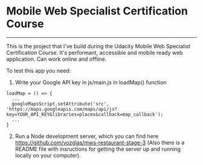 # Mobile Web Specialist Certification Course
---
This is the project that I've build during the Udacity Mobile Web Specialist Certification Course.
It's performant, accessible and mobile ready web application. Can work online and offline.

To test this app you need:
1. Write your Google API key in js/main.js in loadMap() function
```
loadMap = () => {
  ...
  googleMapsScript.setAttribute('src', 'https://maps.googleapis.com/maps/api/js?key=YOUR_API_KEY&libraries=places&callback=map_callback');
  ...
}
```
2. Run a Node development server, which you can find here https://github.com/vozglas/mws-restaurant-stage-3
(Also there is a README file with insructions for getting the server up and running locally on your computer).


